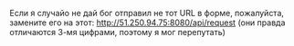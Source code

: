 Если я случайо не дай бог отправил не тот URL в форме, пожалуйста, замените его на этот: http://51.250.94.75:8080/api/request (они правда отличаются 3-мя цифрами, поэтому я мог перепутать)
